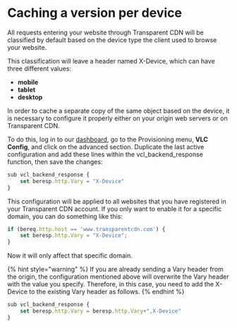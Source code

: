 # Caching a version per device

All requests entering your website through Transparent CDN will be classified by default based on the device type the client used to browse your website.&#x20;

This classification will leave a header named X-Device, which can have three different values:

* **mobile**
* **tablet**
* **desktop**

In order to cache a separate copy of the same object based on the device, it is necessary to configure it properly either on your origin web servers or on Transparent CDN.

To do this, log in to our [dashboard](https://dashboard.transparentcdn.com/auth/login?redirect=%2F), go to the Provisioning menu, **VLC Config**, and click on the advanced section. Duplicate the last active configuration and add these lines within the vcl\_backend\_response function, then save the changes:

```javascript
sub vcl_backend_response {
    set beresp.http.Vary = "X-Device"
}
```

This configuration will be applied to all websites that you have registered in your Transparent CDN account. If you only want to enable it for a specific domain, you can do something like this:

```javascript
if (bereq.http.host == 'www.transparentcdn.com') {
    set beresp.http.Vary = "X-Device";
}
```

&#x20;Now it will only affect that specific domain.

{% hint style="warning" %}
If you are already sending a Vary header from the origin, the configuration mentioned above will overwrite the Vary header with the value you specify. Therefore, in this case, you need to add the X-Device to the existing Vary header as follows.
{% endhint %}

```javascript
sub vcl_backend_response {
    set beresp.http.Vary = beresp.http.Vary+",X-Device"
}
```
